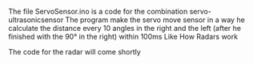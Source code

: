 The file ServoSensor.ino is a code for the combination servo-ultrasonicsensor 
The program make the servo move sensor in a way he calculate the distance every 10 angles in the right and the left (after he finished with the 90° in the right) within 100ms Like How Radars work


The code for the radar will come shortly 